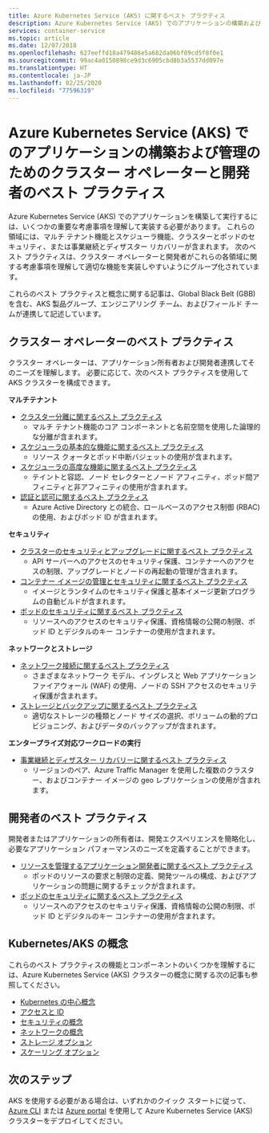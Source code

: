 ```yaml
---
title: Azure Kubernetes Service (AKS) に関するベスト プラクティス
description: Azure Kubernetes Service (AKS) でのアプリケーションの構築および管理のためのクラスター オペレーターと開発者のベスト プラクティス集
services: container-service
ms.topic: article
ms.date: 12/07/2018
ms.openlocfilehash: 627eeffd18a479486e5a682da06bf89cd5f8f0e1
ms.sourcegitcommit: 99ac4a0150898ce9d3c6905cbd8b3a5537dd097e
ms.translationtype: HT
ms.contentlocale: ja-JP
ms.lasthandoff: 02/25/2020
ms.locfileid: "77596319"
---
```

# <a name="cluster-operator-and-developer-best-practices-to-build-and-manage-applications-on-azure-kubernetes-service-aks"></a>Azure Kubernetes Service (AKS) でのアプリケーションの構築および管理のためのクラスター オペレーターと開発者のベスト プラクティス

Azure Kubernetes Service (AKS) でのアプリケーションを構築して実行するには、いくつかの重要な考慮事項を理解して実装する必要があります。 これらの領域には、マルチ テナント機能とスケジューラ機能、クラスターとポッドのセキュリティ、または事業継続とディザスター リカバリーが含まれます。 次のベスト プラクティスは、クラスター オペレーターと開発者がこれらの各領域に関する考慮事項を理解して適切な機能を実装しやすいようにグループ化されています。

これらのベスト プラクティスと概念に関する記事は、Global Black Belt (GBB) を含む、AKS 製品グループ、エンジニアリング チーム、およびフィールド チームが連携して記述しています。

## <a name="cluster-operator-best-practices"></a>クラスター オペレーターのベスト プラクティス

クラスター オペレーターは、アプリケーション所有者および開発者連携してそのニーズを理解します。 必要に応じて、次のベスト プラクティスを使用して AKS クラスターを構成できます。

**マルチテナント**

* [クラスター分離に関するベスト プラクティス](operator-best-practices-cluster-isolation.md)
    * マルチ テナント機能のコア コンポーネントと名前空間を使用した論理的な分離が含まれます。
* [スケジューラの基本的な機能に関するベスト プラクティス](operator-best-practices-scheduler.md)
    * リソース クォータとポッド中断バジェットの使用が含まれます。
* [スケジューラの高度な機能に関するベスト プラクティス](operator-best-practices-advanced-scheduler.md)
    * テイントと容認、ノード セレクターとノード アフィニティ、ポッド間アフィニティと非アフィニティの使用が含まれます。
* [認証と認可に関するベスト プラクティス](operator-best-practices-identity.md)
    * Azure Active Directory との統合、ロールベースのアクセス制御 (RBAC) の使用、およびポッド ID が含まれます。

**セキュリティ**

* [クラスターのセキュリティとアップグレードに関するベスト プラクティス](operator-best-practices-cluster-security.md)
    * API サーバーへのアクセスのセキュリティ保護、コンテナーへのアクセスの制限、アップグレードとノードの再起動の管理が含まれます。
* [コンテナー イメージの管理とセキュリティに関するベスト プラクティス](operator-best-practices-container-image-management.md)
    * イメージとランタイムのセキュリティ保護と基本イメージ更新プログラムの自動ビルドが含まれます。
* [ポッドのセキュリティに関するベスト プラクティス](developer-best-practices-pod-security.md)
    * リソースへのアクセスのセキュリティ保護、資格情報の公開の制限、ポッド ID とデジタルのキー コンテナーの使用が含まれます。

**ネットワークとストレージ**

* [ネットワーク接続に関するベスト プラクティス](operator-best-practices-network.md)
    * さまざまなネットワーク モデル、イングレスと Web アプリケーション ファイアウォール (WAF) の使用、ノードの SSH アクセスのセキュリティ保護が含まれます。
* [ストレージとバックアップに関するベスト プラクティス](operator-best-practices-storage.md)
    * 適切なストレージの種類とノード サイズの選択、ボリュームの動的プロビジョニング、およびデータのバックアップが含まれます。

**エンタープライズ対応ワークロードの実行**

* [事業継続とディザスター リカバリーに関するベスト プラクティス](operator-best-practices-multi-region.md)
    * リージョンのペア、Azure Traffic Manager を使用した複数のクラスター、およびコンテナー イメージの geo レプリケーションの使用が含まれます。

## <a name="developer-best-practices"></a>開発者のベスト プラクティス

開発者またはアプリケーションの所有者は、開発エクスペリエンスを簡略化し、必要なアプリケーション パフォーマンスのニーズを定義することができます。

* [リソースを管理するアプリケーション開発者に関するベスト プラクティス](developer-best-practices-resource-management.md)
    * ポッドのリソースの要求と制限の定義、開発ツールの構成、およびアプリケーションの問題に関するチェックが含まれます。
* [ポッドのセキュリティに関するベスト プラクティス](developer-best-practices-pod-security.md)
    * リソースへのアクセスのセキュリティ保護、資格情報の公開の制限、ポッド ID とデジタルのキー コンテナーの使用が含まれます。

## <a name="kubernetes--aks-concepts"></a>Kubernetes/AKS の概念

これらのベスト プラクティスの機能とコンポーネントのいくつかを理解するには、Azure Kubernetes Service (AKS) クラスターの概念に関する次の記事も参照してください。

* [Kubernetes の中心概念](concepts-clusters-workloads.md)
* [アクセスと ID](concepts-identity.md)
* [セキュリティの概念](concepts-security.md)
* [ネットワークの概念](concepts-network.md)
* [ストレージ オプション](concepts-storage.md)
* [スケーリング オプション](concepts-scale.md)

## <a name="next-steps"></a>次のステップ

AKS を使用する必要がある場合は、いずれかのクイック スタートに従って、[Azure CLI](kubernetes-walkthrough.md) または [Azure portal](kubernetes-walkthrough-portal.md) を使用して Azure Kubernetes Service (AKS) クラスターをデプロイしてください。
